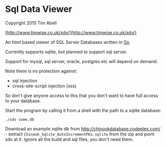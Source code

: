 # Sql Data Viewer

Copyright 2015 Tim Abell

[http://www.timwise.co.uk/sdv/](http://www.timwise.co.uk/sdv/)

An html based viewer of SQL Server Databases written in
[Go](https://golang.org/)

Currently supports sqlite, but planned to support sql server.

Support for mysql, sql server, oracle, postgres etc will depend on demand.

Note there is no protection against:

* sql injection
* cross-site-script injection (xss)

So don't give anyone access to this that you don't want to have full access to
your database.

Start the program by calling it from a shell with the path to a sqlite database:

    ./sdv some.db

Download an example sqlite db from http://chinookdatabase.codeplex.com/ -
extract `Chinook_Sqlite_AutoIncrementPKs.sqlite` from the zip and point sdv at
it. Ignore all the build and sql files, you don't need them.
